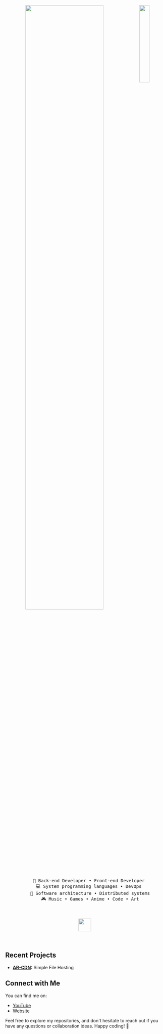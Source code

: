 <div align="center">
<img src="./images/thumbnail.jpg" width="25%" align="right" />
<img src="https://readme-typing-svg.demolab.com?font=Inconsolata&weight=500&size=50&duration=4000&pause=300&color=A7A459&center=true&vCenter=true&multiline=true&repeat=false&random=false&width=1300&height=140&lines=Hello+hello;I'm+Arifzyn%2C+a+tech+goblin+and+magical+girl+wannabe+%E2%9C%A9" width="70%" />
<br><br>
<pre>
    💼 Back-end Developer • Front-end Developer 
    💻 System programming languages • DevOps 
    📖 Software architecture • Distributed systems
    🎮 Music • Games • Anime • Code • Art
</pre>
<br><br>
<img src="https://raw.githubusercontent.com/innng/innng/master/assets/kyubey.gif" height="40" />
<br><br><br>
</div>

## Recent Projects

- **[AR-CDN](https://github.com/Arifzyn19/AR-CDN):** Simple File Hosting 

## Connect with Me

You can find me on:

- [YouTube](https://youtube.com/@arifzxa19)
- [Website](https://arifzyn.tech)

Feel free to explore my repositories, and don't hesitate to reach out if you have any questions or collaboration ideas. Happy coding! 🚀
